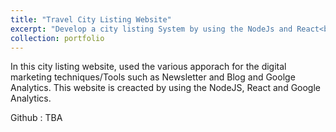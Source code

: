 ```yaml
---
title: "Travel City Listing Website"
excerpt: "Develop a city listing System by using the NodeJs and React<br/><img src='4.jpeg' width="200" >"
collection: portfolio
---
```


In this city listing website, used the various apporach for the digital marketing techniques/Tools such as Newsletter and Blog and Goolge Analytics. This website is creacted by using the NodeJS, React and Google Analytics.

Github : TBA
